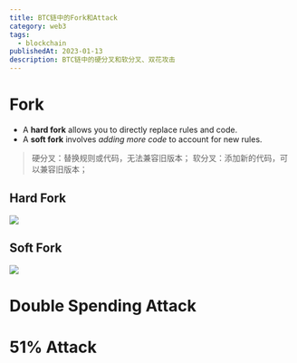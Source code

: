 ```yaml
---
title: BTC链中的Fork和Attack
category: web3
tags:
  - blockchain
publishedAt: 2023-01-13
description: BTC链中的硬分叉和软分叉、双花攻击
---
```

# Fork

- A **hard fork** allows you to directly replace rules and code.
- A **soft fork** involves _adding more code_ to account for new rules.

>硬分叉：替换规则或代码，无法兼容旧版本；
>软分叉：添加新的代码，可以兼容旧版本；
## Hard Fork
![](/images/web3-btc-hardfork.png)

## Soft Fork
![](/images/web3-btc-softfork.png)



# Double Spending Attack




# 51% Attack
